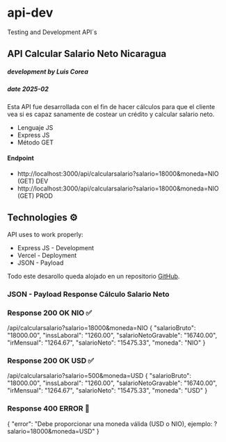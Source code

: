 # api-dev
Testing and Development API´s


## API Calcular Salario Neto Nicaragua
##### development by Luis Corea
##### date  2025-02

Esta API fue desarrollada con el fin de hacer cálculos para que el cliente vea si es capaz sanamente de costear un crédito y calcular salario neto.

- Lenguaje JS
- Express JS
- Método GET

#### Endpoint
- http://localhost:3000/api/calcularsalario?salario=18000&moneda=NIO  (GET) DEV
- http://localhost:3000/api/calcularsalario?salario=18000&moneda=NIO  (GET) PROD
## Technologies ⚙️

API uses to work properly:

- Express JS - Development
- Vercel - Deployment
- JSON - Payload

Todo este desarollo queda alojado en un repositorio [GitHub](https://github.com/DevLuisCorea/api-dev).


### JSON - Payload Response Cálculo Salario Neto 
### Response 200 OK NIO ✅
/api/calcularsalario?salario=18000&moneda=NIO
{
  "salarioBruto": "18000.00",
  "inssLaboral": "1260.00",
  "salarioNetoGravable": "16740.00",
  "irMensual": "1264.67",
  "salarioNeto": "15475.33",
  "moneda": "NIO"
}
### Response 200 OK USD ✅
/api/calcularsalario?salario=500&moneda=USD
{
    "salarioBruto": "18000.00",
    "inssLaboral": "1260.00",
    "salarioNetoGravable": "16740.00",
    "irMensual": "1264.67",
    "salarioNeto": "15475.33",
    "moneda": "USD"
}

### Response 400 ERROR 🚩
{
    "error": "Debe proporcionar una moneda válida (USD o NIO), ejemplo: ?salario=18000&moneda=USD"
}

